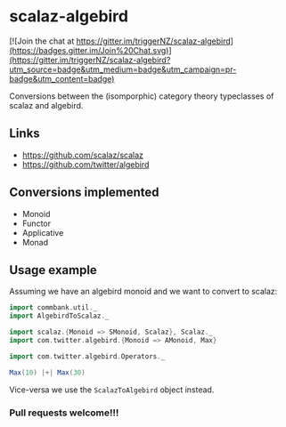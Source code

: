 # scalaz-algebird

[![Join the chat at https://gitter.im/triggerNZ/scalaz-algebird](https://badges.gitter.im/Join%20Chat.svg)](https://gitter.im/triggerNZ/scalaz-algebird?utm_source=badge&utm_medium=badge&utm_campaign=pr-badge&utm_content=badge)

Conversions between the (isomporphic) category theory typeclasses of scalaz and algebird.

## Links

- https://github.com/scalaz/scalaz
- https://github.com/twitter/algebird

## Conversions implemented
- Monoid
- Functor
- Applicative
- Monad

## Usage example

Assuming we have an algebird monoid and we want to convert to scalaz:

```scala
import commbank.util._
import AlgebirdToScalaz._

import scalaz.{Monoid => SMonoid, Scalaz}, Scalaz._
import com.twitter.algebird.{Monoid => AMonoid, Max}

import com.twitter.algebird.Operators._

Max(10) |+| Max(30)

```

Vice-versa we use the `ScalazToAlgebird` object instead.

### Pull requests welcome!!!

